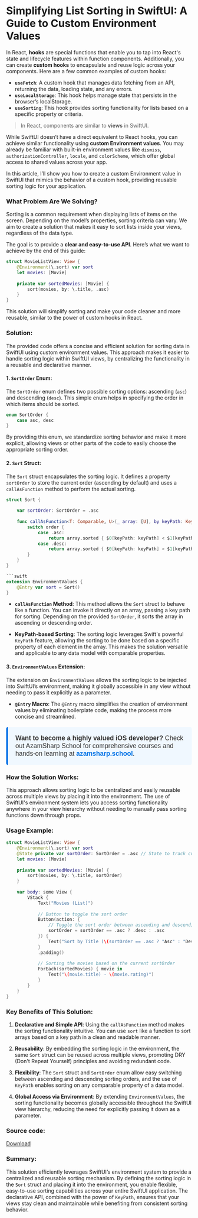 
# Simplifying List Sorting in SwiftUI: A Guide to Custom Environment Values 

In React, **hooks** are special functions that enable you to tap into React's state and lifecycle features within function components. Additionally, you can create **custom hooks** to encapsulate and reuse logic across your components. Here are a few common examples of custom hooks:

- **`useFetch`**: A custom hook that manages data fetching from an API, returning the data, loading state, and any errors.
- **`useLocalStorage`**: This hook helps manage state that persists in the browser’s localStorage.
- **`useSorting`**: This hook provides sorting functionality for lists based on a specific property or criteria.

> In React, components are similar to **views** in SwiftUI.

While SwiftUI doesn’t have a direct equivalent to React hooks, you can achieve similar functionality using **custom Environment values**. You may already be familiar with built-in environment values like `dismiss`, `authorizationController`, `locale`, and `colorScheme`, which offer global access to shared values across your app.

In this article, I’ll show you how to create a custom Environment value in SwiftUI that mimics the behavior of a custom hook, providing reusable sorting logic for your application.

### What Problem Are We Solving?

Sorting is a common requirement when displaying lists of items on the screen. Depending on the model’s properties, sorting criteria can vary. We aim to create a solution that makes it easy to sort lists inside your views, regardless of the data type.

The goal is to provide a **clear and easy-to-use API**. Here’s what we want to achieve by the end of this guide:

```swift
struct MovieListView: View {
    @Environment(\.sort) var sort
    let movies: [Movie]
    
    private var sortedMovies: [Movie] {
        sort(movies, by: \.title, .asc)
    }
}
```

This solution will simplify sorting and make your code cleaner and more reusable, similar to the power of custom hooks in React.

### Solution:

The provided code offers a concise and efficient solution for sorting data in SwiftUI using custom environment values. This approach makes it easier to handle sorting logic within SwiftUI views, by centralizing the functionality in a reusable and declarative manner.

#### 1. **`SortOrder` Enum:**
The `SortOrder` enum defines two possible sorting options: ascending (`asc`) and descending (`desc`). This simple enum helps in specifying the order in which items should be sorted.

```swift
enum SortOrder {
    case asc, desc
}
```

By providing this enum, we standardize sorting behavior and make it more explicit, allowing views or other parts of the code to easily choose the appropriate sorting order.

#### 2. **`Sort` Struct:**
The `Sort` struct encapsulates the sorting logic. It defines a property `sortOrder` to store the current order (ascending by default) and uses a `callAsFunction` method to perform the actual sorting.

```swift
struct Sort {
    
    var sortOrder: SortOrder = .asc
    
    func callAsFunction<T: Comparable, U>(_ array: [U], by keyPath: KeyPath<U, T>, _ order: SortOrder = .asc) -> [U] {
        switch order {
            case .asc:
                return array.sorted { $0[keyPath: keyPath] < $1[keyPath: keyPath] }
            case .desc:
                return array.sorted { $0[keyPath: keyPath] > $1[keyPath: keyPath] }
        }
    }
}

```swift
extension EnvironmentValues {
    @Entry var sort = Sort()
}
```

- **`callAsFunction` Method**: This method allows the `Sort` struct to behave like a function. You can invoke it directly on an array, passing a key path for sorting. Depending on the provided `SortOrder`, it sorts the array in ascending or descending order.
  
- **KeyPath-based Sorting**: The sorting logic leverages Swift's powerful `KeyPath` feature, allowing the sorting to be done based on a specific property of each element in the array. This makes the solution versatile and applicable to any data model with comparable properties.

#### 3. **`EnvironmentValues` Extension:**
The extension on `EnvironmentValues` allows the sorting logic to be injected into SwiftUI’s environment, making it globally accessible in any view without needing to pass it explicitly as a parameter.

- **`@Entry` Macro**: The `@Entry` macro simplifies the creation of environment values by eliminating boilerplate code, making the process more concise and streamlined.

<div style="
    background-color: #f0f8ff;
    border-left: 5px solid #0073e6;
    padding: 20px;
    border-radius: 5px;
    font-family: Arial, sans-serif;
    font-size: 1.1rem;
    color: #333;
    margin: 20px 0;
">
    <strong>Want to become a highly valued iOS developer?</strong> 
    Check out AzamSharp School for comprehensive courses and hands-on learning at 
    <a href="https://azamsharp.school" style="color: #0073e6; text-decoration: none; font-weight: bold;">azamsharp.school</a>.
</div>

### How the Solution Works:

This approach allows sorting logic to be centralized and easily reusable across multiple views by placing it into the environment. The use of SwiftUI's environment system lets you access sorting functionality anywhere in your view hierarchy without needing to manually pass sorting functions down through props.

### Usage Example:
``` swift 
struct MovieListView: View {
    @Environment(\.sort) var sort
    @State private var sortOrder: SortOrder = .asc // State to track current sort order
    let movies: [Movie]
    
    private var sortedMovies: [Movie] {
        sort(movies, by: \.title, sortOrder)
    }
    
    var body: some View {
        VStack {
            Text("Movies (List)")
            
            // Button to toggle the sort order
            Button(action: {
                // Toggle the sort order between ascending and descending
                sortOrder = sortOrder == .asc ? .desc : .asc
            }) {
                Text("Sort by Title (\(sortOrder == .asc ? "Asc" : "Desc"))")
            }
            .padding()
            
            // Sorting the movies based on the current sortOrder
            ForEach(sortedMovies) { movie in
                Text("\(movie.title) - \(movie.rating)")
            }
        }
    }
}
```

### Key Benefits of This Solution:

1. **Declarative and Simple API**: Using the `callAsFunction` method makes the sorting functionality intuitive. You can use `sort` like a function to sort arrays based on a key path in a clean and readable manner.

2. **Reusability**: By embedding the sorting logic in the environment, the same `Sort` struct can be reused across multiple views, promoting DRY (Don't Repeat Yourself) principles and avoiding redundant code.

3. **Flexibility**: The `Sort` struct and `SortOrder` enum allow easy switching between ascending and descending sorting orders, and the use of `KeyPath` enables sorting on any comparable property of a data model.

4. **Global Access via Environment**: By extending `EnvironmentValues`, the sorting functionality becomes globally accessible throughout the SwiftUI view hierarchy, reducing the need for explicitly passing it down as a parameter.

### Source code: 

[Download](https://gist.github.com/azamsharpschool/1317c5d249a5c3052ebd4edd63b1c265)

### Summary:

This solution efficiently leverages SwiftUI’s environment system to provide a centralized and reusable sorting mechanism. By defining the sorting logic in the `Sort` struct and placing it into the environment, you enable flexible, easy-to-use sorting capabilities across your entire SwiftUI application. The declarative API, combined with the power of `KeyPath`, ensures that your views stay clean and maintainable while benefiting from consistent sorting behavior.









